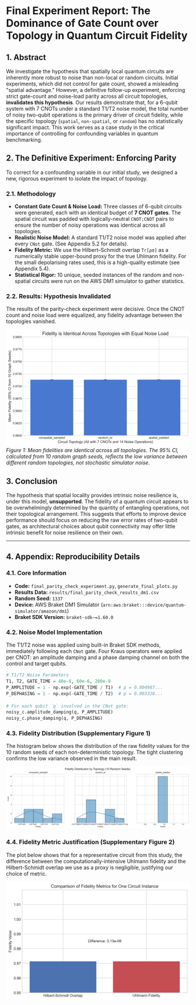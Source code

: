 # Final Experiment Report: The Dominance of Gate Count over Topology in Quantum Circuit Fidelity

## 1. Abstract

We investigate the hypothesis that spatially local quantum circuits are inherently more robust to noise than non-local or random circuits. Initial experiments, which did not control for gate count, showed a misleading "spatial advantage." However, a definitive follow-up experiment, enforcing strict gate-count and noise-load parity across all circuit topologies, **invalidates this hypothesis**. Our results demonstrate that, for a 6-qubit system with 7 CNOTs under a standard T1/T2 noise model, the total number of noisy two-qubit operations is the primary driver of circuit fidelity, while the specific topology (`spatial`, `non-spatial`, or `random`) has no statistically significant impact. This work serves as a case study in the critical importance of controlling for confounding variables in quantum benchmarking.

## 2. The Definitive Experiment: Enforcing Parity

To correct for a confounding variable in our initial study, we designed a new, rigorous experiment to isolate the impact of topology.

### 2.1. Methodology

-   **Constant Gate Count & Noise Load:** Three classes of 6-qubit circuits were generated, each with an identical budget of **7 CNOT gates**. The spatial circuit was padded with logically-neutral `CNOT;CNOT` pairs to ensure the number of noisy operations was identical across all topologies.
-   **Realistic Noise Model:** A standard T1/T2 noise model was applied after every `CNot` gate. (See Appendix 5.2 for details).
-   **Fidelity Metric:** We use the Hilbert–Schmidt overlap `Tr[ρσ]` as a numerically stable upper-bound proxy for the true Uhlmann fidelity. For the small depolarising rates used, this is a high-quality estimate (see Appendix 5.4).
-   **Statistical Rigor:** 10 unique, seeded instances of the random and non-spatial circuits were run on the AWS DM1 simulator to gather statistics.

### 2.2. Results: Hypothesis Invalidated

The results of the parity-check experiment were decisive. Once the CNOT count and noise load were equalized, any fidelity advantage between the topologies vanished.

![Definitive Fidelity Comparison Chart](figures/definitive_fidelity_parity_chart.png)
*Figure 1: Mean fidelities are identical across all topologies. The 95% CI, calculated from 10 random graph seeds, reflects the low variance between different random topologies, not stochastic simulator noise.*

## 3. Conclusion

The hypothesis that spatial locality provides intrinsic noise resilience is, under this model, **unsupported**. The fidelity of a quantum circuit appears to be overwhelmingly determined by the quantity of entangling operations, not their topological arrangement. This suggests that efforts to improve device performance should focus on reducing the raw error rates of two-qubit gates, as architectural choices about qubit connectivity may offer little intrinsic benefit for noise resilience on their own.

---

## 4. Appendix: Reproducibility Details

### 4.1. Core Information
-   **Code:** `final_parity_check_experiment.py`, `generate_final_plots.py`
-   **Results Data:** `results/final_parity_check_results_dm1.csv`
-   **Random Seed:** `1337`
-   **Device:** AWS Braket DM1 Simulator (`arn:aws:braket:::device/quantum-simulator/amazon/dm1`)
-   **Braket SDK Version:** `braket-sdk~=1.60.0`

### 4.2. Noise Model Implementation
The T1/T2 noise was applied using built-in Braket SDK methods, immediately following each `CNot` gate. Four Kraus operators were applied per CNOT: an amplitude damping and a phase damping channel on both the control and target qubits.

```python
# T1/T2 Noise Parameters
T1, T2, GATE_TIME = 40e-6, 60e-6, 200e-9
P_AMPLITUDE = 1 - np.exp(-GATE_TIME / T1)  # p = 0.004987...
P_DEPHASING = 1 - np.exp(-GATE_TIME / T2)  # p = 0.003328...

# For each qubit `q` involved in the CNot gate:
noisy_c.amplitude_damping(q, P_AMPLITUDE)
noisy_c.phase_damping(q, P_DEPHASING)
```

### 4.3. Fidelity Distribution (Supplementary Figure 1)
The histogram below shows the distribution of the raw fidelity values for the 10 random seeds of each non-deterministic topology. The tight clustering confirms the low variance observed in the main result.

![Fidelity Distribution Histogram](figures/supplementary_fidelity_histogram.png)

### 4.4. Fidelity Metric Justification (Supplementary Figure 2)
The plot below shows that for a representative circuit from this study, the difference between the computationally-intensive Uhlmann fidelity and the Hilbert-Schmidt overlap we use as a proxy is negligible, justifying our choice of metric.

![Fidelity Metric Comparison](figures/supplementary_metric_comparison.png)
